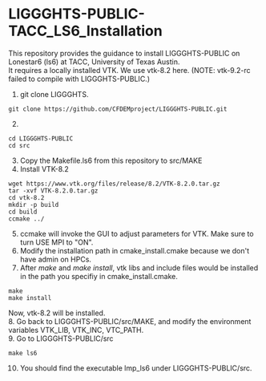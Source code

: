 # LIGGGHTS-PUBLIC-TACC_LS6_Installation
This repository provides the guidance to install LIGGGHTS-PUBLIC on Lonestar6 (ls6) at TACC, University of Texas Austin. <br/>
It requires a locally installed VTK. We use vtk-8.2 here. (NOTE: vtk-9.2-rc failed to compile with LIGGGHTS-PUBLIC.) <br/>
1. git clone LIGGGHTS.
```
git clone https://github.com/CFDEMproject/LIGGGHTS-PUBLIC.git
```
2. 
```
cd LIGGGHTS-PUBLIC
cd src
```
3. Copy the Makefile.ls6 from this repository to src/MAKE
4. Install VTK-8.2
```
wget https://www.vtk.org/files/release/8.2/VTK-8.2.0.tar.gz
tar -xvf VTK-8.2.0.tar.gz
cd vtk-8.2
mkdir -p build
cd build
ccmake ../
```
5. ccmake will invoke the GUI to adjust parameters for VTK. Make sure to turn USE MPI to "ON".
6. Modify the installation path in cmake_install.cmake because we don't have admin on HPCs.
7. After *make* and *make install*, vtk libs and include files would be installed in the path you specifiy in cmake_install.cmake.
```
make
make install
```
Now, vtk-8.2 will be installed. <br/>
8. Go back to LIGGGHTS-PUBLIC/src/MAKE, and modify the environment variables VTK_LIB, VTK_INC, VTC_PATH. <br/>
9. Go to LIGGGHTS-PUBLIC/src
```
make ls6
```
10. You should find the executable lmp_ls6 under LIGGGHTS-PUBLIC/src.

